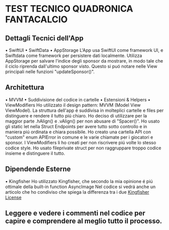 # TEST TECNICO QUADRONICA FANTACALCIO 

## Dettagli Tecnici dell'App
• SwiftUI
• SwiftData 
• AppStorage
L'App usa SwiftUI come framework UI, e Swiftdata come framework per persistere dati localmente.
Utilizza AppStorage per salvare l'indice degli sponsor da mostrare, in modo tale che il ciclo riprenda dall'ultimo sponsor visto.
Questo si puó notare nelle View principali nelle funzioni "updateSponsor()".

## Architettura
• MVVM
• Suddivisione del codice in cartelle
• Estensioni & Helpers
• ViewModifiers
Ho utilizzato il design pattern: MVVM (Model View ViewModel).
La struttura dell'app é suddivisa in molteplici cartelle e files per distinguere e rendere il tutto piú chiaro.
Ho deciso di utilizzare per la maggior parte .hAlign() e .vAlign() per non abusare di "Spacer()".
Ho usato gli static let nella Struct Endpoints per avere tutto sotto controllo e in maniera piú ordinata e chiara possibile.
Ho creato una cartella API con "custom" enum APIError in comune e le varie chiamate per i giocatori e sponsor.
I ViewModifiers li ho creati per non riscrivere piú volte lo stesso codice style.
Ho usato fileprivate struct per non raggruppare troppo codice insieme e distinguere il tutto.

## Dipendende Esterne
• Kingfisher
Ho utilizzato Kingfisher, che secondo la mia opinione é piú ottimale della built-in function AsyncImage
Nel codice si vedrá anche un articolo che ho condiviso che spiega la differenza tra i due
[Kingfisher License](https://github.com/onevcat/Kingfisher/blob/master/LICENSE)

## Leggere e vedere i commenti nel codice per capire e comprendere al meglio tutto il processo.

